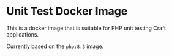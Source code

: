 # Unit Test Docker Image

This is a docker image that is suitable for PHP unit testing Craft applications.

Currently based on the `php:8.3` image.